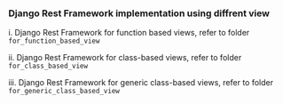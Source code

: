 ### Django Rest Framework implementation using diffrent view

i. Django Rest Framework for function based views, refer to folder ``` for_function_based_view```

ii. Django Rest Framework for class-based views,  refer to folder ``` for_class_based_view```

iii. Django Rest Framework for generic class-based views, refer to folder ``` for_generic_class_based_view```
